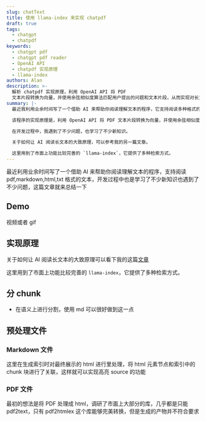 ```yaml
---
slug: chatText
title: 使用 llama-index 来实现 chatpdf
draft: true
tags:
  - chatgpt
  - chatpdf
keywords:
  - chatgpt pdf
  - chatgpt pdf reader
  - OpenAI API
  - chatpdf 实现原理
  - llama-index
authors: Alan
description: >-
  解析 chatpdf 实现原理，利用 OpenAI API 将 PDF
  文本片段转换为向量，并使用余弦相似度算法匹配用户提出的问题和文本片段，从而实现对长文本的问答。
summary: |-
  最近我利用业余时间写了一个借助 AI 来帮助你阅读理解文本的程序，它支持阅读多种格式的文本。

  该程序的实现原理是，利用 OpenAI API 将 PDF 文本片段转换为向量，并使用余弦相似度算法匹配用户提出的问题和文本片段，从而实现对长文本的问答。

  在开发过程中，我遇到了不少问题，也学习了不少新知识。

  关于如何让 AI 阅读长文本的大致原理，可以参考我的另一篇文章。

  这里用到了市面上功能比较完善的 `llama-index`，它提供了多种检索方式。
---
```


最近利用业余时间写了一个借助 AI 来帮助你阅读理解文本的程序，支持阅读 pdf,markdown,html,txt 格式的文本，开发过程中也是学习了不少新知识也遇到了不少问题，这篇文章就来总结一下

<!--truncate-->

## Demo

视频或者 gif

## 实现原理

关于如何让 AI 阅读长文本的大致原理可以看下我的这篇[文章](https://www.alanwang.site/blog/chatgpt-pdf)

这里用到了市面上功能比较完善的 `llama-index`，它提供了多种检索方式。

## 分 chunk

- 在语义上进行分割，使用 md 可以很好做到这一点

## 预处理文件

### Markdown 文件

这里在生成索引时对最终展示的 html 进行里处理，将 html 元素节点和索引中的 chunk 块进行了关联，这样就可以实现高亮 source 的功能

### PDF 文件

最初的想法是将 PDF 处理成 html，调研了市面上大部分的库，几乎都是只能 pdf2text，只有 pdf2htmlex 这个库能够完美转换，但是生成的产物并不符合要求
